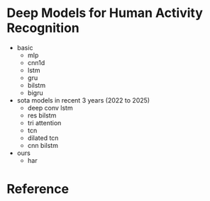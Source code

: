 # Deep Models for Human Activity Recognition

- basic
    - mlp
    - cnn1d
    - lstm
    - gru
    - bilstm
    - bigru
- sota models in recent 3 years (2022 to 2025)
    - deep conv lstm
    - res bilstm
    - tri attention
    - tcn
    - dilated tcn
    - cnn bilstm
- ours
    - har


# Reference


